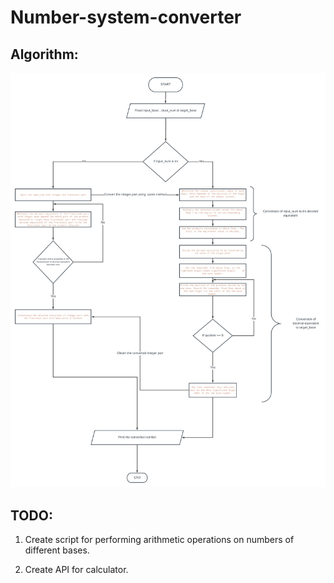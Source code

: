 # Number-system-converter

## Algorithm:

![Algo](./Any-to-Any-Converter-1.jpg?raw=true)

## TODO:

1. Create script for performing arithmetic operations on numbers of different bases.

2. Create API for calculator.